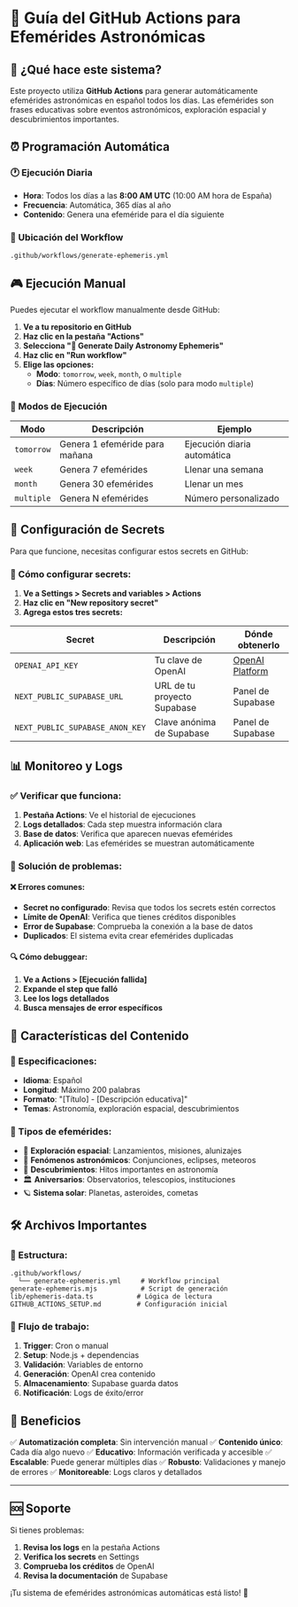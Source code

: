 # 🤖 Guía del GitHub Actions para Efemérides Astronómicas

## 🌟 ¿Qué hace este sistema?

Este proyecto utiliza **GitHub Actions** para generar automáticamente efemérides astronómicas en español todos los días. Las efemérides son frases educativas sobre eventos astronómicos, exploración espacial y descubrimientos importantes.

## ⏰ Programación Automática

### 🕐 Ejecución Diaria

- **Hora**: Todos los días a las **8:00 AM UTC** (10:00 AM hora de España)
- **Frecuencia**: Automática, 365 días al año
- **Contenido**: Genera una efeméride para el día siguiente

### 📅 Ubicación del Workflow

```
.github/workflows/generate-ephemeris.yml
```

## 🎮 Ejecución Manual

Puedes ejecutar el workflow manualmente desde GitHub:

1. **Ve a tu repositorio en GitHub**
2. **Haz clic en la pestaña "Actions"**
3. **Selecciona "🌟 Generate Daily Astronomy Ephemeris"**
4. **Haz clic en "Run workflow"**
5. **Elige las opciones:**
   - **Modo**: `tomorrow`, `week`, `month`, o `multiple`
   - **Días**: Número específico de días (solo para modo `multiple`)

### 🔧 Modos de Ejecución

| Modo       | Descripción                    | Ejemplo                     |
| ---------- | ------------------------------ | --------------------------- |
| `tomorrow` | Genera 1 efeméride para mañana | Ejecución diaria automática |
| `week`     | Genera 7 efemérides            | Llenar una semana           |
| `month`    | Genera 30 efemérides           | Llenar un mes               |
| `multiple` | Genera N efemérides            | Número personalizado        |

## 🔑 Configuración de Secrets

Para que funcione, necesitas configurar estos secrets en GitHub:

### 📍 Cómo configurar secrets:

1. **Ve a Settings > Secrets and variables > Actions**
2. **Haz clic en "New repository secret"**
3. **Agrega estos tres secrets:**

| Secret                          | Descripción                 | Dónde obtenerlo                                         |
| ------------------------------- | --------------------------- | ------------------------------------------------------- |
| `OPENAI_API_KEY`                | Tu clave de OpenAI          | [OpenAI Platform](https://platform.openai.com/api-keys) |
| `NEXT_PUBLIC_SUPABASE_URL`      | URL de tu proyecto Supabase | Panel de Supabase                                       |
| `NEXT_PUBLIC_SUPABASE_ANON_KEY` | Clave anónima de Supabase   | Panel de Supabase                                       |

## 📊 Monitoreo y Logs

### ✅ Verificar que funciona:

1. **Pestaña Actions**: Ve el historial de ejecuciones
2. **Logs detallados**: Cada step muestra información clara
3. **Base de datos**: Verifica que aparecen nuevas efemérides
4. **Aplicación web**: Las efemérides se muestran automáticamente

### 🚨 Solución de problemas:

#### ❌ Errores comunes:

- **Secret no configurado**: Revisa que todos los secrets estén correctos
- **Límite de OpenAI**: Verifica que tienes créditos disponibles
- **Error de Supabase**: Comprueba la conexión a la base de datos
- **Duplicados**: El sistema evita crear efemérides duplicadas

#### 🔍 Cómo debuggear:

1. **Ve a Actions > [Ejecución fallida]**
2. **Expande el step que falló**
3. **Lee los logs detallados**
4. **Busca mensajes de error específicos**

## 🎯 Características del Contenido

### 📝 Especificaciones:

- **Idioma**: Español
- **Longitud**: Máximo 200 palabras
- **Formato**: "[Título] - [Descripción educativa]"
- **Temas**: Astronomía, exploración espacial, descubrimientos

### 🌌 Tipos de efemérides:

- 🚀 **Exploración espacial**: Lanzamientos, misiones, alunizajes
- 🌟 **Fenómenos astronómicos**: Conjunciones, eclipses, meteoros
- 🔭 **Descubrimientos**: Hitos importantes en astronomía
- 🏛️ **Aniversarios**: Observatorios, telescopios, instituciones
- 🪐 **Sistema solar**: Planetas, asteroides, cometas

## 🛠️ Archivos Importantes

### 📁 Estructura:

```
.github/workflows/
  └── generate-ephemeris.yml     # Workflow principal
generate-ephemeris.mjs           # Script de generación
lib/ephemeris-data.ts           # Lógica de lectura
GITHUB_ACTIONS_SETUP.md         # Configuración inicial
```

### 🔄 Flujo de trabajo:

1. **Trigger**: Cron o manual
2. **Setup**: Node.js + dependencias
3. **Validación**: Variables de entorno
4. **Generación**: OpenAI crea contenido
5. **Almacenamiento**: Supabase guarda datos
6. **Notificación**: Logs de éxito/error

## 🎉 Beneficios

✅ **Automatización completa**: Sin intervención manual
✅ **Contenido único**: Cada día algo nuevo
✅ **Educativo**: Información verificada y accesible
✅ **Escalable**: Puede generar múltiples días
✅ **Robusto**: Validaciones y manejo de errores
✅ **Monitoreable**: Logs claros y detallados

---

## 🆘 Soporte

Si tienes problemas:

1. **Revisa los logs** en la pestaña Actions
2. **Verifica los secrets** en Settings
3. **Comprueba los créditos** de OpenAI
4. **Revisa la documentación** de Supabase

¡Tu sistema de efemérides astronómicas automáticas está listo! 🌟
